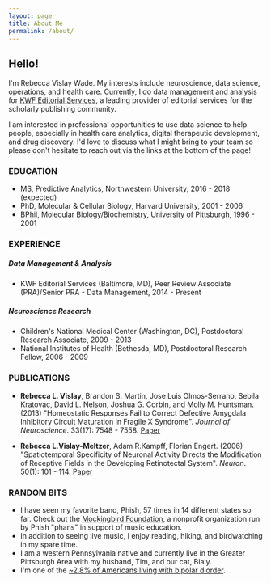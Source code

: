 ```yaml
---
layout: page
title: About Me
permalink: /about/
---
```


## Hello! 
I'm Rebecca Vislay Wade. My interests include neuroscience, data science, operations, and health care. Currently, I do data management and analysis for [KWF Editorial Services](https://www.kwfco.com/scholarly-journal-editing/), a leading provider of editorial services for the scholarly publishing community.

I am interested in professional opportunities to use data science to help people, especially in health care analytics, digital therapeutic development, and drug discovery. I'd love to discuss what I might bring to your team so please don't hesitate to reach out via the links at the bottom of the page!  

### EDUCATION
* MS, Predictive Analytics, Northwestern University, 2016 - 2018 (expected)  
* PhD, Molecular & Cellular Biology, Harvard University, 2001 - 2006
* BPhil, Molecular Biology/Biochemistry, University of Pittsburgh, 1996 - 2001  

### EXPERIENCE
##### *Data Management & Analysis*
* KWF Editorial Services (Baltimore, MD), Peer Review Associate (PRA)/Senior PRA - Data Management, 2014 - Present

##### *Neuroscience Research*
* Children's National Medical Center (Washington, DC), Postdoctoral Research Associate, 2009 - 2013
* National Institutes of Health (Bethesda, MD), Postdoctoral Research Fellow, 2006 - 2009

### PUBLICATIONS
* **Rebecca L. Vislay**, Brandon S. Martin, Jose Luis Olmos-Serrano, Sebila Kratovac, David L. Nelson, Joshua G. Corbin, and Molly M. Huntsman. (2013) "Homeostatic Responses Fail to Correct Defective Amygdala Inhibitory Circuit Maturation in Fragile X Syndrome". *Journal of Neuroscience*. 33(17): 7548 - 7558. [Paper](http://www.jneurosci.org/content/jneuro/33/17/7548.full.pdf)

* **Rebecca L.Vislay-Meltzer**, Adam R.Kampff, Florian Engert. (2006) "Spatiotemporal Specificity of Neuronal Activity Directs the Modification of Receptive Fields in the Developing Retinotectal System". *Neuron*. 50(1): 101 - 114. [Paper](https://www.sciencedirect.com/science/article/pii/S0896627306001334)

### RANDOM BITS
* I have seen my favorite band, Phish, 57 times in 14 different states so far. Check out the [Mockingbird Foundation](http://mbird.org/), a nonprofit organization run by Phish "phans" in support of music education. 
* In addition to seeing live music, I enjoy reading, hiking, and birdwatching in my spare time.
* I am a western Pennsylvania native and currently live in the Greater Pittsburgh Area with my husband, Tim, and our cat, Bialy.
* I'm one of the [~2.8% of Americans living with bipolar diorder](https://www.nimh.nih.gov/health/statistics/bipolar-disorder.shtml).
